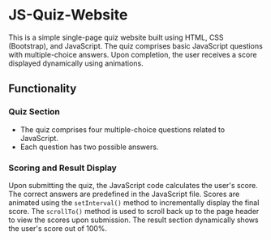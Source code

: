 # JS-Quiz-Website
This is a simple single-page quiz website built using HTML, CSS (Bootstrap), and JavaScript. The quiz comprises basic JavaScript questions with multiple-choice answers. Upon completion, the user receives a score displayed dynamically using animations.

## Functionality
### Quiz Section
* The quiz comprises four multiple-choice questions related to JavaScript.
* Each question has two possible answers.

### Scoring and Result Display
Upon submitting the quiz, the JavaScript code calculates the user's score.
The correct answers are predefined in the JavaScript file.
Scores are animated using the ```setInterval()``` method to incrementally display the final score.
The ```scrollTo()``` method is used to scroll back up to the page header to view the scores upon submission.
The result section dynamically shows the user's score out of 100%.